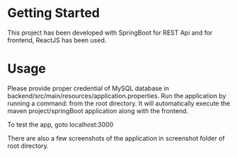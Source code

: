 # Getting Started

This project has been developed with SpringBoot for REST Api and for frontend, ReactJS has been used.

# Usage

Please provide proper credential of MySQL database in backend/src/main/resources/application.properties.
Run the application by running a command: <npm run webapp> from the root directory. It will automatically execute the maven project/springBoot application along with the frontend.

To test the app, goto localhost:3000

There are also a few screenshots of the application in screenshot folder of root directory.